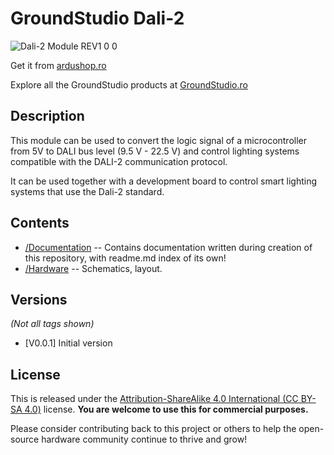 GroundStudio Dali-2
====================================
![Dali-2 Module REV1 0 0](https://github.com/GroundStudio/GroundStudio_Dali-2/assets/77836107/38a1ef29-f3f9-4d78-8ea9-86e363789163)

Get it from [ardushop.ro](https://ardushop.ro/ro/home/2657-groundstudio-dali-2.html)

Explore all the GroundStudio products at [GroundStudio.ro](https://groundstudio.ro/)

Description
-------------------
This module can be used to convert the logic signal of a microcontroller from 5V to DALI bus level (9.5 V - 22.5 V) and control lighting systems compatible with the DALI-2 communication protocol.

It can be used together with a development board to control smart lighting systems that use the Dali-2 standard.

Contents
-------------------

* [/Documentation](https://github.com/GroundStudio/GroundStudio_Dali-2/tree/main/Documentation) -- Contains documentation written during creation of this repository, with readme.md index of its own!
* [/Hardware](https://github.com/GroundStudio/GroundStudio_Dali-2/tree/main/Hardware) -- Schematics, layout.

Versions
-------------------
*(Not all tags shown)*
* [V0.0.1] Initial version

License
-------------------

This is released under the [Attribution-ShareAlike 4.0 International (CC BY-SA 4.0)](https://creativecommons.org/licenses/by-sa/4.0/) license. 
**You are welcome to use this for commercial purposes.**

Please consider contributing back to this project or others to help the open-source hardware community continue to thrive and grow! 
